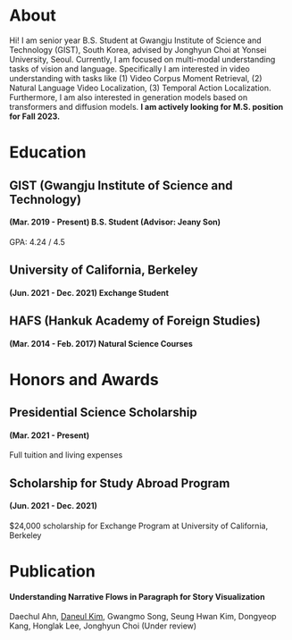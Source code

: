 # About
Hi! I am senior year B.S. Student at Gwangju Institute of Science and Technology (GIST), South Korea, advised by Jonghyun Choi at Yonsei University, Seoul.
Currently, I am focused on multi-modal understanding tasks of vision and language. 
Specifically I am interested in video understanding with tasks like (1) Video Corpus Moment Retrieval, (2) Natural Language Video Localization, (3) Temporal Action Localization.
Furthermore, I am also interested in generation models based on transformers and diffusion models.
**I am actively looking for M.S. position for Fall 2023.**

# Education
## GIST (Gwangju Institute of Science and Technology)
#### (Mar. 2019 - Present) B.S. Student (Advisor: Jeany Son)
GPA: 4.24 / 4.5

## University of California, Berkeley
#### (Jun. 2021 - Dec. 2021) Exchange Student


## HAFS (Hankuk Academy of Foreign Studies)
#### (Mar. 2014 - Feb. 2017) Natural Science Courses


# Honors and Awards
## Presidential Science Scholarship
#### (Mar. 2021 - Present) 
Full tuition and living expenses

## Scholarship for Study Abroad Program
#### (Jun. 2021 - Dec. 2021)
$24,000 scholarship for Exchange Program at University of California, Berkeley

# Publication
#### Understanding Narrative Flows in Paragraph for Story Visualization
Daechul Ahn, <ins>Daneul Kim</ins>, Gwangmo Song, Seung Hwan Kim, Dongyeop Kang, Honglak Lee, Jonghyun Choi
(Under review)
